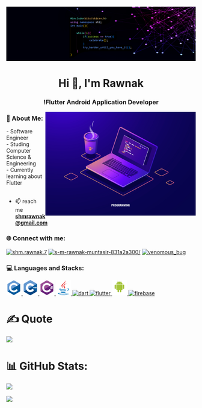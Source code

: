 ![MasterHead](https://github.com/Rawnak003/Rawnak003/blob/main/banner.jpg?raw=true)
<h1 align="center">Hi 👋, I'm Rawnak</h1>
<h3 align="center">!Flutter Android Application Developer</h3>
<img align="right" width="400" height="275" src="https://github.com/Rawnak003/Rawnak003/blob/main/971.jpg?ra=true">

<h3 align="left">💫 About Me:</h3>
- Software Engineer<br>- Studing Computer Science & Engineering<br>- Currently learning about Flutter<br><br>

- 📫 reach me **shmrawnak@gmail.com**

<h3 align="left">🌐 Connect with me:</h3>
<p align="left">
<a href="https://fb.com/shm.rawnak.7" target="blank"><img align="center" src="https://raw.githubusercontent.com/rahuldkjain/github-profile-readme-generator/master/src/images/icons/Social/facebook.svg" alt="shm.rawnak.7" height="30" width="40" /></a>
<a href="https://linkedin.com/in/s-m-rawnak-muntasir-831a2a300/" target="blank"><img align="center" src="https://raw.githubusercontent.com/rahuldkjain/github-profile-readme-generator/master/src/images/icons/Social/linked-in-alt.svg" alt="s-m-rawnak-muntasir-831a2a300/" height="30" width="40" /></a>
<a href="https://codeforces.com/profile/venomous_bug" target="blank"><img align="center" src="https://raw.githubusercontent.com/rahuldkjain/github-profile-readme-generator/master/src/images/icons/Social/codeforces.svg" alt="venomous_bug" height="30" width="40" /></a>
</p>

<h3 align="left">💻 Languages and Stacks:</h3>
<p align="left"> <a href="https://www.cprogramming.com/" target="_blank" rel="noreferrer"> <img src="https://raw.githubusercontent.com/devicons/devicon/master/icons/c/c-original.svg" alt="c" width="40" height="40"/> </a> <a href="https://www.w3schools.com/cpp/" target="_blank" rel="noreferrer"> <img src="https://raw.githubusercontent.com/devicons/devicon/master/icons/cplusplus/cplusplus-original.svg" alt="cplusplus" width="40" height="40"/> </a> <a href="https://www.w3schools.com/cs/" target="_blank" rel="noreferrer"> <img src="https://raw.githubusercontent.com/devicons/devicon/master/icons/csharp/csharp-original.svg" alt="csharp" width="40" height="40"/> </a> <a href="https://www.java.com" target="_blank" rel="noreferrer"> <img src="https://raw.githubusercontent.com/devicons/devicon/master/icons/java/java-original.svg" alt="java" width="40" height="40"/> </a> <a href="https://dart.dev" target="_blank" rel="noreferrer"> <img src="https://www.vectorlogo.zone/logos/dartlang/dartlang-icon.svg" alt="dart" width="40" height="40"/> </a> <a href="https://flutter.dev" target="_blank" rel="noreferrer"> <img src="https://www.vectorlogo.zone/logos/flutterio/flutterio-icon.svg" alt="flutter" width="40" height="40"/> </a> <a href="https://developer.android.com" target="_blank" rel="noreferrer"> <img src="https://raw.githubusercontent.com/devicons/devicon/master/icons/android/android-original-wordmark.svg" alt="android" width="40" height="40"/> </a> <a href="https://firebase.google.com/" target="_blank" rel="noreferrer"> <img src="https://www.vectorlogo.zone/logos/firebase/firebase-icon.svg" alt="firebase" width="40" height="40"/> </a> </p>

# ✍️ Quote
![](https://quotes-github-readme.vercel.app/api?type=horizontal&theme=tokyonight)

# 📊 GitHub Stats:
![](https://github-readme-stats.vercel.app/api/top-langs/?username=Rawnak003&theme=radical&hide_border=true&include_all_commits=true&count_private=true&layout=compact) 

![](https://github-readme-stats.vercel.app/api?username=Rawnak003&theme=radical&hide_border=true&include_all_commits=true&count_private=true)


